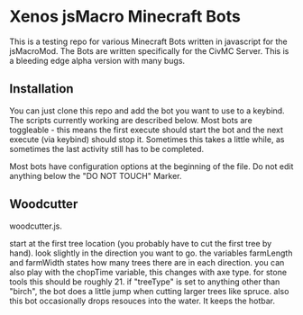 # Xenos jsMacro Minecraft Bots

This is a testing repo for various Minecraft Bots written in javascript for the jsMacroMod. The Bots are written specifically for the CivMC Server. This is a bleeding edge alpha version with many bugs.

## Installation

You can just clone this repo and add the bot you want to use to a keybind. The scripts currently working are described below.
Most bots are toggleable - this means the first execute should start the bot and the next execute (via keybind) should stop it. Sometimes this takes a little while, as sometimes the last activity still has to be completed.

Most bots have configuration options at the beginning of the file. Do not edit anything below the "DO NOT TOUCH" Marker.

## Woodcutter

woodcutter.js.

start at the first tree location (you probably have to cut the first tree by hand).
look slightly in the direction you want to go.
the variables farmLength and farmWidth states how many trees there are in each direction.
you can also play with the chopTime variable, this changes with axe type. for stone tools this should be roughly 21.
if "treeType" is set to anything other than "birch", the bot does a little jump when cutting larger trees like spruce.
also this bot occasionally drops resouces into the water. It keeps the hotbar.
